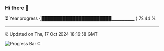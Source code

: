 ### Hi there 👋

⏳ Year progress { ███████████████████████▁▁▁▁▁▁▁ } 79.44 %

---

⏰ Updated on Thu, 17 Oct 2024 18:16:58 GMT

![Progress Bar CI](https://github.com/liununu/liununu/workflows/Progress%20Bar%20CI/badge.svg)
